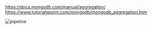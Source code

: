 

https://docs.mongodb.com/manual/aggregation/
https://www.tutorialspoint.com/mongodb/mongodb_aggregation.htm

![pipeline](https://docs.mongodb.com/manual/_images/aggregation-pipeline.bakedsvg.svg)
